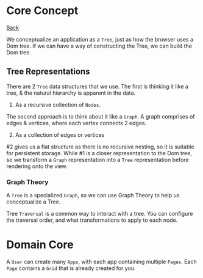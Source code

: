 # Core Concept

[Back](../../README.md)

We conceptualize an application as a `Tree`, just as how the browser uses a Dom tree. If we can have a way of constructing the Tree, we can build the Dom tree.

## Tree Representations

There are 2 `Tree` data structures that we use. The first is thinking it like a tree, & the natural hierarchy is apparent in the data.

1. As a recursive collection of `Nodes`.

The second approach is to think about it like a `Graph`. A graph comprises of edges & vertices, where each vertex connects 2 edges.

2. As a collection of edges or vertices

#2 gives us a flat structure as there is no recursive nesting, so it is suitable for persistent storage. While #1 is a closer representation to the Dom tree, so we transform a `Graph` representation into a `Tree` representation before rendering onto the view.

### Graph Theory

A `Tree` is a specialized `Graph`, so we can use Graph Theory to help us conceptualize a Tree.

Tree `Traversal` is a common way to interact with a tree. You can configure the traversal order, and what transformations to apply to each node.

# Domain Core

A `User` can create many `Apps`, with each app containing multiple `Pages`. Each `Page` contains a `Grid` that is already created for you.
